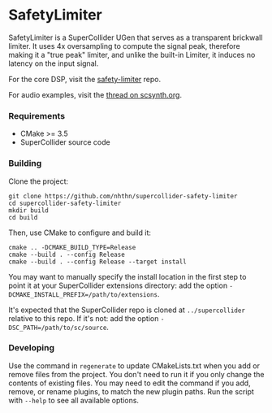 # SafetyLimiter

SafetyLimiter is a SuperCollider UGen that serves as a transparent brickwall limiter. It uses 4x oversampling to compute the signal peak, therefore making it a "true peak" limiter, and unlike the built-in Limiter, it induces no latency on the input signal.

For the core DSP, visit the [safety-limiter](https://github.com/nhthn/safety-limiter) repo.

For audio examples, visit the [thread on scsynth.org](https://scsynth.org/t/safetylimiter-true-peak-limiter/4639).

### Requirements

- CMake >= 3.5
- SuperCollider source code

### Building

Clone the project:

    git clone https://github.com/nhthn/supercollider-safety-limiter
    cd supercollider-safety-limiter
    mkdir build
    cd build

Then, use CMake to configure and build it:

    cmake .. -DCMAKE_BUILD_TYPE=Release
    cmake --build . --config Release
    cmake --build . --config Release --target install

You may want to manually specify the install location in the first step to point it at your
SuperCollider extensions directory: add the option `-DCMAKE_INSTALL_PREFIX=/path/to/extensions`.

It's expected that the SuperCollider repo is cloned at `../supercollider` relative to this repo. If
it's not: add the option `-DSC_PATH=/path/to/sc/source`.

### Developing

Use the command in `regenerate` to update CMakeLists.txt when you add or remove files from the
project. You don't need to run it if you only change the contents of existing files. You may need to
edit the command if you add, remove, or rename plugins, to match the new plugin paths. Run the
script with `--help` to see all available options.
